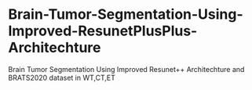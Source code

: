 # Brain-Tumor-Segmentation-Using-Improved-ResunetPlusPlus-Architechture
Brain Tumor Segmentation Using Improved Resunet++ Architechture and BRATS2020 dataset in WT,CT,ET
